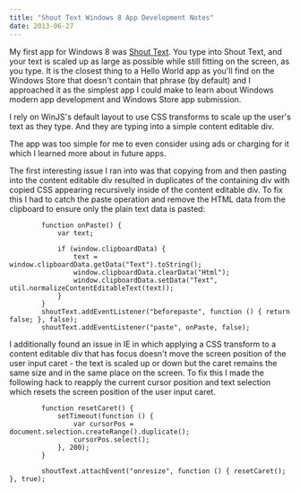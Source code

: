 ```yaml
---
title: "Shout Text Windows 8 App Development Notes"
date: 2013-06-27
---
```

<div xmlns="http://www.w3.org/1999/xhtml"><div><p>
    My first app for Windows 8 was <a href="http://apps.microsoft.com/windows/en-us/app/shout-text/d3c22289-d1f6-4ead-a9ef-17abd0e6345a">Shout Text</a>. You type into Shout Text, and your text is
    scaled up as large as possible while still fitting on the screen, as you type. It is the closest thing to a Hello World app as you'll find on the Windows Store that doesn't contain that phrase
    (by default) and I approached it as the simplest app I could make to learn about Windows modern app development and Windows Store app submission.
  </p><p>
    I rely on WinJS's default layout to use CSS transforms to scale up the user's text as they type. And they are typing into a simple content editable div.
  </p><p>
    The app was too simple for me to even consider using ads or charging for it which I learned more about in future apps.
  </p><p>
    The first interesting issue I ran into was that copying from and then pasting into the content editable div resulted in duplicates of the containing div with copied CSS appearing recursively
    inside of the content editable div. To fix this I had to catch the paste operation and remove the HTML data from the clipboard to ensure only the plain text data is pasted:
  </p><pre><code>        function onPaste() {<br />            var text;<br /><br />            if (window.clipboardData) {<br />                text = window.clipboardData.getData("Text").toString();<br />                window.clipboardData.clearData("Html");<br />                window.clipboardData.setData("Text", util.normalizeContentEditableText(text));<br />            }<br />        }<br />        shoutText.addEventListener("beforepaste", function () { return false; }, false);<br />        shoutText.addEventListener("paste", onPaste, false);</code></pre><p>
    I additionally found an issue in IE in which applying a CSS transform to a content editable div that has focus doesn't move the screen position of the user input caret - the text is scaled up or
    down but the caret remains the same size and in the same place on the screen. To fix this I made the following hack to reapply the current cursor position and text selection which resets the
    screen position of the user input caret.
  </p><pre><code>        function resetCaret() {<br />            setTimeout(function () {<br />                var cursorPos = document.selection.createRange().duplicate();<br />                cursorPos.select();<br />            }, 200);<br />        }<br /><br />        shoutText.attachEvent("onresize", function () { resetCaret(); }, true);</code></pre></div></div>
